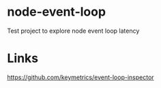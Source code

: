 # node-event-loop
Test project to explore node event loop latency


# Links

https://github.com/keymetrics/event-loop-inspector
